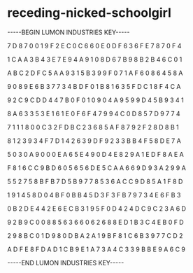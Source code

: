 # receding-nicked-schoolgirl

-----BEGIN LUMON INDUSTRIES KEY-----

7 D 8 7 0 0 1 9 F 2 E C 0 C 6 6 0 E 0 D F 6 3 6 F E 7 8 7 0 F 4

1 C A A 3 B 4 3 E 7 E 9 4 A 9 1 0 8 D 6 7 B 9 8 B 2 B 4 6 C 0 1

A B C 2 D F C 5 A A 9 3 1 5 B 3 9 9 F 0 7 1 A F 6 0 8 6 4 5 8 A

9 0 8 9 E 6 B 3 7 7 3 4 B D F 0 1 B 8 1 6 3 5 F D C 1 8 F 4 C A

9 2 C 9 C D D 4 4 7 B 0 F 0 1 0 9 0 4 A 9 5 9 9 D 4 5 B 9 3 4 1

8 A 6 3 3 5 3 E 1 6 1 E 0 F 6 F 4 7 9 9 4 C 0 D 8 5 7 D 9 7 7 4

7 1 1 1 8 0 0 C 3 2 F D B C 2 3 6 8 5 A F 8 7 9 2 F 2 8 D 8 B 1

8 1 2 3 9 3 4 F 7 D 1 4 2 6 3 9 D F 9 2 3 3 B B 4 F 5 8 D E 7 A

5 0 3 0 A 9 0 0 0 E A 6 5 E 4 9 0 D 4 E 8 2 9 A 1 E D F 8 A E A

F 8 1 6 C C 9 B D 6 0 5 6 5 6 D E 5 C A A 6 6 9 D 9 3 A 2 9 9 A

5 5 2 7 5 8 B F B 7 D 5 B 9 7 7 8 5 3 6 A C C 9 D 8 5 A 1 F 8 D

1 9 1 4 5 8 D 0 4 B F 0 B B 4 5 D 3 F 3 F B 7 9 7 3 4 E 6 F B 3

0 B 2 D E 4 4 2 E 6 E C B 3 1 9 5 F 0 D 4 2 4 D C 9 C 2 3 A 6 D

9 2 B 9 C 0 0 8 8 5 6 3 6 6 0 6 2 6 8 8 E D 1 B 3 C 4 E B 0 F D

2 9 8 B C 0 1 D 9 8 0 D B A 2 A 1 9 B F 8 1 C 6 B 3 9 7 7 C D 2

A D F E 8 F D A D 1 C B 9 E 1 A 7 3 A 4 C 3 3 9 B B E 9 A 6 C 9

-----END LUMON INDUSTRIES KEY-----
